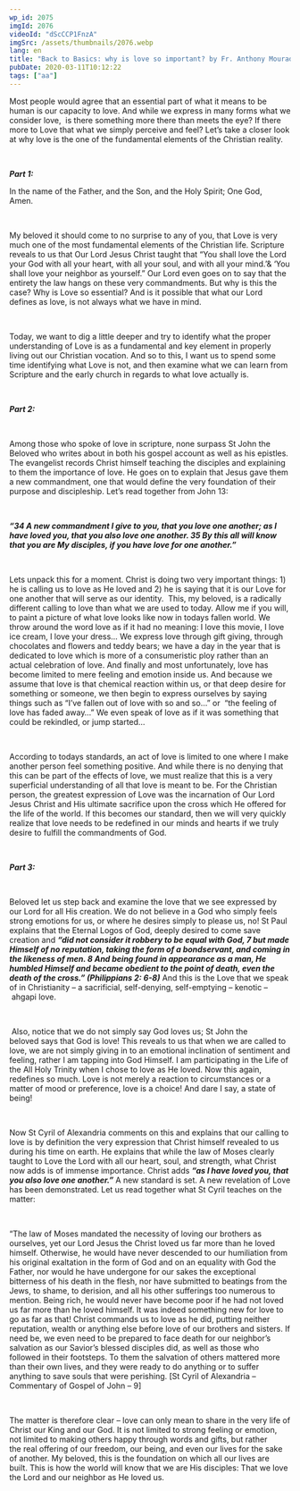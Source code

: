 ```yaml
---
wp_id: 2075
imgId: 2076
videoId: "dScCCP1FnzA"
imgSrc: /assets/thumbnails/2076.webp
lang: en
title: "Back to Basics: why is love so important? by Fr. Anthony Mourad"
pubDate: 2020-03-11T10:12:22
tags: ["aa"]
---
```


<!-- page: 6 -->

<p><span data-contrast="auto">Most people would agree that an essential part of what it means to be human is our capacity to love. And while we </span><span data-contrast="auto">express in many forms what we consider love, </span><span data-contrast="auto"> is there something more there than meets the eye? If there more to Love that what we simply perceive and feel</span><span data-contrast="auto">? </span><span data-contrast="auto">Let’s take a closer look at why love is the one of the fundamental elements of the Christian reality. </span><span data-ccp-props="{&quot;201341983&quot;:0,&quot;335559739&quot;:200,&quot;335559740&quot;:276}" data-wac-het="1"> </span></p>
<p><span data-ccp-props="{&quot;201341983&quot;:0,&quot;335559739&quot;:200,&quot;335559740&quot;:276}" data-wac-het="1"> </span></p>
<p><b><i><span data-contrast="auto">Part 1:</span></i></b><span data-ccp-props="{&quot;201341983&quot;:0,&quot;335559739&quot;:200,&quot;335559740&quot;:276}" data-wac-het="1"> </span></p>
<p><span data-contrast="auto">In the name of the Father, and the Son, and the Holy Spirit; One God, Amen. </span><span data-ccp-props="{&quot;201341983&quot;:0,&quot;335559739&quot;:200,&quot;335559740&quot;:276}" data-wac-het="1"> </span></p>
<p><span data-ccp-props="{&quot;201341983&quot;:0,&quot;335559739&quot;:200,&quot;335559740&quot;:276}" data-wac-het="1"> </span></p>
<p><span data-contrast="auto">My beloved it should come to no surprise to any of you, that Love is very much one of the most fundamental elements of the Christian life. Scripture reveals to us </span><span data-contrast="auto">that </span><span data-contrast="auto">Our Lord Jesus Christ taught that “</span><span data-contrast="auto">You shall love the Lord your God with all your heart, with all your soul, and with all your mind.’</span><span data-contrast="auto">&amp;</span><span data-contrast="auto"> ‘You shall love your neighbor as </span><span data-contrast="auto">yourself.</span><span data-contrast="auto">” Our Lord even goes on to say that the entirety the law hangs on these very commandments. But why is this the case? Why is Love so essential? And is it possible that what our Lord defines as love, is not always what we have in mind. </span><span data-ccp-props="{&quot;201341983&quot;:0,&quot;335559739&quot;:200,&quot;335559740&quot;:276}" data-wac-het="1"> </span></p>
<p><span data-ccp-props="{&quot;201341983&quot;:0,&quot;335559739&quot;:200,&quot;335559740&quot;:276}" data-wac-het="1"> </span></p>
<p><span data-contrast="auto">Today, we want to dig a little deeper and try to identify </span><span data-contrast="auto">what </span><span data-contrast="auto">the proper understanding of Love is a</span><span data-contrast="auto">s a</span><span data-contrast="auto"> fundamental and key element in properly living out our Christian vocation. And so to this, I want us to spend some time identifying what Love is not, and then examine what we can learn from Scripture and the early church in regards to what love actually is.  </span><span data-ccp-props="{&quot;201341983&quot;:0,&quot;335559739&quot;:200,&quot;335559740&quot;:276}" data-wac-het="1"> </span></p>
<p><span data-ccp-props="{&quot;201341983&quot;:0,&quot;335559739&quot;:200,&quot;335559740&quot;:276}" data-wac-het="1"> </span></p>
<p><b><i><span data-contrast="auto">Part 2: </span></i></b><span data-ccp-props="{&quot;201341983&quot;:0,&quot;335559739&quot;:200,&quot;335559740&quot;:276}" data-wac-het="1"> </span></p>
<p><span data-ccp-props="{&quot;201341983&quot;:0,&quot;335559739&quot;:200,&quot;335559740&quot;:276}" data-wac-het="1"> </span></p>
<p><span data-contrast="auto">Among those who spoke of love in scripture, none surpass St John the Beloved who writes about in both his gospel account as well as his epistles. The evangelist records Christ himself teaching the disciples and explaining to them the importance of love. He goes on to explain that Jesus gave them a new </span><span data-contrast="auto">commandment</span><span data-contrast="auto">, one that would define the very foundation of their purpose and discipleship. </span><span data-contrast="auto">Let’s</span><span data-contrast="auto"> read together from John 13: </span><span data-ccp-props="{&quot;201341983&quot;:0,&quot;335559739&quot;:200,&quot;335559740&quot;:276}" data-wac-het="1"> </span></p>
<p><span data-ccp-props="{&quot;201341983&quot;:0,&quot;335559739&quot;:200,&quot;335559740&quot;:276}" data-wac-het="1"> </span></p>
<p><b><i><span data-contrast="auto">“34 A new commandment I give to you, that you love one another; as I have loved you, that you also love one another. 35 By this all will know that you are My disciples, if you have love for one another.”</span></i></b><span data-ccp-props="{&quot;201341983&quot;:0,&quot;335559739&quot;:200,&quot;335559740&quot;:276}" data-wac-het="1"> </span></p>
<p><span data-ccp-props="{&quot;201341983&quot;:0,&quot;335559739&quot;:200,&quot;335559740&quot;:276}" data-wac-het="1"> </span></p>
<p><span data-contrast="auto">Lets unpack this for a moment. Christ is doing two very important things: 1) he is calling us to love as He loved and 2) he is saying that</span><span data-contrast="auto"> it</span><span data-contrast="auto"> is our Love for one another that will serve as our identity.  This, my beloved, is a radically different calling to love than what we are used to today. Allow me if you will, to paint a picture of what love look</span><span data-contrast="auto">s</span><span data-contrast="auto"> like now in todays fallen world. We throw around the word love as if it had no meaning: I love this movie, I love ice cream, I love your dress… We express love through gift giving, through chocolates and flowers and teddy bears; we have a day in the year that is dedicated to love which is more of a consumeristic ploy rather than an actual celebration of love</span><span data-contrast="auto">.</span><span data-contrast="auto"> </span><span data-contrast="auto">A</span><span data-contrast="auto">nd finally and most unfortunately, love has become limited to mere feeling and emotion </span><span data-contrast="auto">inside</span><span data-contrast="auto"> us. And because we assume that love is that chemical reaction within us, or that deep desire</span><span data-contrast="auto"> </span><span data-contrast="auto">for something or someone, we then begin to express ourselves by saying things such as “I’ve fallen out of love with so and so…” or  “the feeling of love has faded away…” We even speak of love as if it was something that could be </span><span data-contrast="auto">rekindled, or jump started… </span><span data-ccp-props="{&quot;201341983&quot;:0,&quot;335559739&quot;:200,&quot;335559740&quot;:276}" data-wac-het="1"> </span></p>
<p><span data-ccp-props="{&quot;201341983&quot;:0,&quot;335559739&quot;:200,&quot;335559740&quot;:276}" data-wac-het="1"> </span></p>
<p><span data-contrast="auto">According to todays standards, an act of love is limited to one where I make another person feel something positive. And while there is no denying that this can be part of the effects of love, we must realize that this is a very superficial understanding of all that love is meant to be. For the Christian person, the greatest expression of Love was the incarnation of Our Lord Jesus Christ and </span><span data-contrast="auto">H</span><span data-contrast="auto">is ultimate sacrifice upon the cross which He offered for the life of the world. If this becomes our standard, then we will very quickly realize that love needs to be redefined in our minds and hearts if we truly desire to fulfill the commandments of God. </span><span data-ccp-props="{&quot;201341983&quot;:0,&quot;335559739&quot;:200,&quot;335559740&quot;:276}" data-wac-het="1"> </span></p>
<p><span data-ccp-props="{&quot;201341983&quot;:0,&quot;335559739&quot;:200,&quot;335559740&quot;:276}" data-wac-het="1"> </span></p>
<p><b><i><span data-contrast="auto">Part 3: </span></i></b><span data-ccp-props="{&quot;201341983&quot;:0,&quot;335559739&quot;:200,&quot;335559740&quot;:276}" data-wac-het="1"> </span></p>
<p><span data-ccp-props="{&quot;201341983&quot;:0,&quot;335559739&quot;:200,&quot;335559740&quot;:276}" data-wac-het="1"> </span></p>
<p><span data-contrast="auto">Beloved </span><span data-contrast="auto">let us</span><span data-contrast="auto"> step back and </span><span data-contrast="auto">examine</span><span data-contrast="auto"> the love that we see expressed by our Lord for all His creation. We do not believe in a God who simply feels strong emotions for us,</span><span data-contrast="auto"> or where he desires simply to please us,</span><span data-contrast="auto"> no! </span><span data-contrast="auto">St Paul explains that the Eternal Logos of God, deeply desired to come save creation </span><span data-contrast="auto">and </span><b><i><span data-contrast="auto">“did not consider it robbery to be equal with God, 7 but made Himself of no reputation, taking the form of a bondservant, and coming in the likeness of men. 8 And being found in appearance as a man, He humbled Himself and became obedient to the point of death, even the death of the cross.”</span></i></b><b><i><span data-contrast="auto"> (Philippians 2: 6-8)</span></i></b><span data-contrast="auto"> And this is the Love that we speak of in Christianity – a sacrificial, self-denying, self-emptying </span><span data-contrast="auto">– </span><span data-contrast="auto">kenotic</span><span data-contrast="auto"> – ahgapi</span><span data-contrast="auto"> love. </span><span data-ccp-props="{&quot;201341983&quot;:0,&quot;335559739&quot;:200,&quot;335559740&quot;:276}" data-wac-het="1"> </span></p>
<p><span data-ccp-props="{&quot;201341983&quot;:0,&quot;335559739&quot;:200,&quot;335559740&quot;:276}" data-wac-het="1"> </span></p>
<p><span data-contrast="auto"> </span><span data-contrast="auto">Also, notice that we </span><span data-contrast="auto">do not simply say God loves </span><span data-contrast="auto">us;</span><span data-contrast="auto"> </span><span data-contrast="auto">St John the beloved</span><span data-contrast="auto"> say</span><span data-contrast="auto">s</span><span data-contrast="auto"> that God is love! This reveals to us that when we are called to love, we are not simply giving in to an emotional inclination of </span><span data-contrast="auto">sentiment</span><span data-contrast="auto"> and feeling, rather I am tapping into God Himsel</span><span data-contrast="auto">f</span><span data-contrast="auto">. I am participating in the Life of the All Holy Trinity when I chose to love as He loved. </span><span data-contrast="auto">Now this again, redefines </span><span data-contrast="auto">so</span><span data-contrast="auto"> much. Love is not merely a reaction to circumstances or a matter of mood or preference, love is a choice! And dare I say, a state of being! </span><span data-ccp-props="{&quot;201341983&quot;:0,&quot;335559739&quot;:200,&quot;335559740&quot;:276}" data-wac-het="1"> </span></p>
<p><span data-ccp-props="{&quot;201341983&quot;:0,&quot;335559739&quot;:200,&quot;335559740&quot;:276}" data-wac-het="1"> </span></p>
<p><span data-contrast="auto">Now St Cyril of Alexandria comments on this and explains that our calling to love is by definition the very expression that Christ himself revealed to us during his time on earth. He explains that while the law of Moses clearly taught to Love the Lord with all our heart, soul, and strength, what Christ no</span><span data-contrast="auto">w</span><span data-contrast="auto"> adds is of immense importance. Christ adds </span><b><i><span data-contrast="auto">“as I have loved you, that you also love one another.”</span></i></b><span data-contrast="auto"> </span><span data-contrast="auto">A new standard is set. A new revelation of Love has been demonstrated. </span><span data-contrast="auto">Let us read together what St Cyril teaches on the matter: </span><span data-ccp-props="{&quot;201341983&quot;:0,&quot;335559739&quot;:200,&quot;335559740&quot;:276}" data-wac-het="1"> </span></p>
<p><span data-ccp-props="{&quot;201341983&quot;:0,&quot;335559739&quot;:200,&quot;335559740&quot;:276}" data-wac-het="1"> </span></p>
<p><span data-contrast="auto">“</span><span data-contrast="auto">The law of Moses mandated the necessity of loving our brothers as ourselves, yet our Lord Jesus the Christ loved us far more than he loved himself. Otherwise, he would have never descended to our humiliation from his original exaltation in the form of God and on an equality with God the Father, nor would he have undergone for our sakes the exceptional bitterness of his death in the flesh, nor have submitted to beatings from the Jews, to shame, to derision, and all his other sufferings too numerous to mention. Being rich, he would never have become poor if he had not loved us far more than he loved himself. It was indeed something new for love to go as far as that! Christ commands us to love as he did, putting neither reputation, wealth or anything else before love of our brothers and sisters. If need be, we even need to be prepared to face death for our neighbor</span><span data-contrast="auto">’</span><span data-contrast="auto">s salvation as our Savior</span><span data-contrast="auto">’</span><span data-contrast="auto">s blessed disciples did, as well as those who followed in their footsteps. To them the salvation of others mattered more than their own lives, and they were ready to do anything or to suffer anything to save souls that were perishing. </span><span data-contrast="auto">[St Cyril of Alexandria – Commentary of Gospel of John – 9] </span><span data-ccp-props="{&quot;201341983&quot;:0,&quot;335559739&quot;:200,&quot;335559740&quot;:276}" data-wac-het="1"> </span></p>
<p><span data-ccp-props="{&quot;201341983&quot;:0,&quot;335559739&quot;:200,&quot;335559740&quot;:276}" data-wac-het="1"> </span></p>
<p><span data-contrast="auto">The matter is therefore clear – love can only mean to share in the very life of Christ our King and our God. It is not limited </span><span data-contrast="auto">to </span><span data-contrast="auto">strong feeling or emotion, not limited to making others happy through words and gifts, but rather the </span><span data-contrast="auto">real</span><span data-contrast="auto"> offering of our freedom, our </span><span data-contrast="auto">being, and even our lives for the sake of another. My beloved, this is the foundation on which all our lives are built. </span><span data-contrast="auto">This is how the world will know that we are His disciples: </span><span data-contrast="auto">That we love the Lord and our neighbor as He loved us.  </span><span data-contrast="auto"> </span><span data-ccp-props="{&quot;201341983&quot;:0,&quot;335559739&quot;:200,&quot;335559740&quot;:276}" data-wac-het="1"> </span></p>
